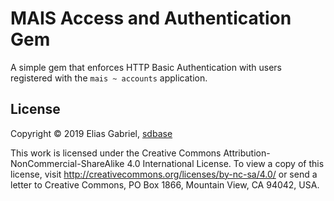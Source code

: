 # MAIS Access and Authentication Gem

A simple gem that enforces HTTP Basic Authentication with users registered with the `mais ~ accounts` application.

## License

Copyright © 2019 Elias Gabriel, [sdbase](http://sdbase.com/)

This work is licensed under the Creative Commons Attribution-NonCommercial-ShareAlike 4.0 International License. To view a copy of this license, visit http://creativecommons.org/licenses/by-nc-sa/4.0/ or send a letter to Creative Commons, PO Box 1866, Mountain View, CA 94042, USA.
